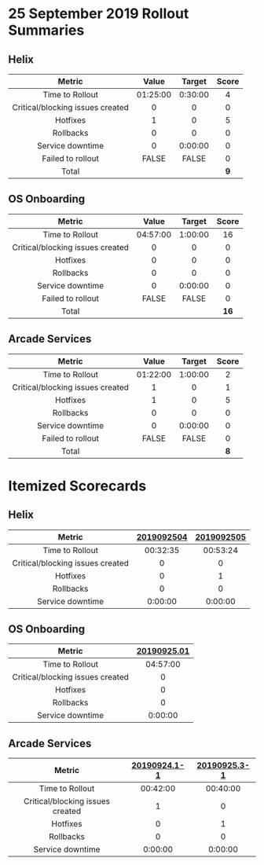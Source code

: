 # 25 September 2019 Rollout Summaries

## Helix

|              Metric              |   Value  |  Target |   Score   |
|:--------------------------------:|:--------:|:-------:|:---------:|
| Time to Rollout                  | 01:25:00 | 0:30:00 |     4     |
| Critical/blocking issues created |     0    |    0    |     0     |
| Hotfixes                         |     1    |    0    |     5     |
| Rollbacks                        |     0    |    0    |     0     |
| Service downtime                 |     0    | 0:00:00 |     0     |
| Failed to rollout                |   FALSE  |  FALSE  |     0     |
| Total                            |          |         |   **9**   |


## OS Onboarding

|              Metric              |   Value  |  Target |   Score   |
|:--------------------------------:|:--------:|:-------:|:---------:|
| Time to Rollout                  | 04:57:00 | 1:00:00 |     16    |
| Critical/blocking issues created |     0    |    0    |     0     |
| Hotfixes                         |     0    |    0    |     0     |
| Rollbacks                        |     0    |    0    |     0     |
| Service downtime                 |     0    | 0:00:00 |     0     |
| Failed to rollout                |   FALSE  |  FALSE  |     0     |
| Total                            |          |         |   **16**  |

## Arcade Services

|              Metric              |   Value  |  Target |   Score   |
|:--------------------------------:|:--------:|:-------:|:---------:|
| Time to Rollout                  | 01:22:00 | 1:00:00 |     2     |
| Critical/blocking issues created |     1    |    0    |     1     |
| Hotfixes                         |     1    |    0    |     5     |
| Rollbacks                        |     0    |    0    |     0     |
| Service downtime                 |     0    | 0:00:00 |     0     |
| Failed to rollout                |   FALSE  |  FALSE  |     0     |
| Total                            |          |         |   **8**   |

# Itemized Scorecards

## Helix

| Metric | [2019092504](https://dev.azure.com/mseng/Tools/_build/results?buildId=10509391&view=results) | [2019092505](https://dev.azure.com/mseng/Tools/_build/results?buildId=10509665&view=results) |
|:--------------------------------:|:------------:|:-------------:|
| Time to Rollout | 00:32:35 | 00:53:24 |
| Critical/blocking issues created | 0 | 0 |
| Hotfixes | 0 | 1 |
| Rollbacks | 0 | 0 |
| Service downtime | 0:00:00 | 0:00:00 |

## OS Onboarding

| Metric | [20190925.01](https://dev.azure.com/dnceng/internal/_build/results?buildId=365568) |
|:--------------------------------:|:------------:|
| Time to Rollout | 04:57:00 |
| Critical/blocking issues created | 0 |
| Hotfixes | 0 |
| Rollbacks | 0 |
| Service downtime | 0:00:00 |


## Arcade Services

| Metric | [20190924.1-1](https://dev.azure.com/dnceng/internal/_releaseProgress?_a=release-pipeline-progress&releaseId=19532) | [20190925.3-1](https://dev.azure.com/dnceng/internal/_releaseProgress?_a=release-pipeline-progress&releaseId=19608) |
|:--------------------------------:|:------------:|:-------------:|
| Time to Rollout | 00:42:00 | 00:40:00 |
| Critical/blocking issues created | 1 | 0 |
| Hotfixes | 0 | 1 |
| Rollbacks | 0 | 0 |
| Service downtime | 0:00:00 | 0:00:00 |